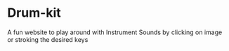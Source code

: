 # Drum-kit
A fun website to play around with Instrument Sounds by clicking on image or stroking the desired keys
